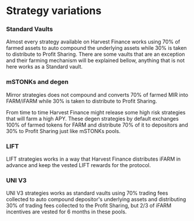 # Strategy variations

### Standard Vaults

Almost every strategy available on Harvest Finance works using 70% of farmed assets to auto compound the underlying assets while 30% is taken to distribute to Profit Sharing. There are some vaults that are an exception and their farming mechanism will be explained bellow, anything that is not here works as a Standard vault. 

### mSTONKs and degen

Mirror strategies does not compound and converts 70% of farmed MIR into FARM/iFARM  while 30% is taken to distribute to Profit Sharing.  
  
From time to time Harvest Finance might release some high risk strategies that will farm a high APY. These degen strategies by default exchanges 100% of farmed tokens for FARM and distribute 70% of it to depositors and 30% to Profit Sharing just like mSTONKs pools. 

### LIFT

LIFT strategies works in a way that Harvest Finance distributes iFARM in advance and keep the vested LIFT rewards for the protocol.

### UNI V3

UNI V3 strategies works as standard vaults using 70% trading fees collected to auto compound depositor's underlying assets and distributing 30% of trading fees collected to the Profit Sharing, but 2/3 of iFARM incentives are vested for 6 months in these pools. 

### 







